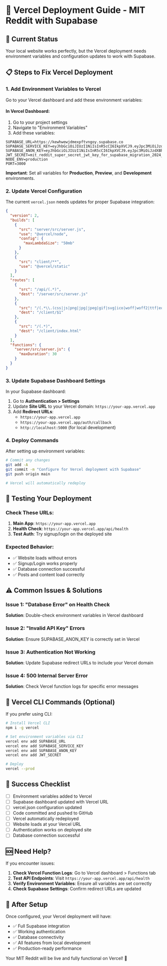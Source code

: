 # 🚀 Vercel Deployment Guide - MIT Reddit with Supabase

## 🎯 Current Status
Your local website works perfectly, but the Vercel deployment needs environment variables and configuration updates to work with Supabase.

## 📋 Steps to Fix Vercel Deployment

### 1. **Add Environment Variables to Vercel**

Go to your Vercel dashboard and add these environment variables:

#### **In Vercel Dashboard:**
1. Go to your project settings
2. Navigate to "Environment Variables"
3. Add these variables:

```env
SUPABASE_URL=https://kewhwewjdmexpftvngoy.supabase.co
SUPABASE_SERVICE_KEY=eyJhbGciOiJIUzI1NiIsInR5cCI6IkpXVCJ9.eyJpc3MiOiJzdXBhYmFzZSIsInJlZiI6Imtld2h3ZXdqZG1leHBmdHZuZ295Iiwicm9sZSI6InNlcnZpY2Vfcm9sZSIsImlhdCI6MTcyNDU2NzQxMSwiZXhwIjoyMDQwMTQzNDExfQ.VXNOZFkD1mJHtRKOVZNMKnj8QfXWzQrGOqh1CdYmfEA
SUPABASE_ANON_KEY=eyJhbGciOiJIUzI1NiIsInR5cCI6IkpXVCJ9.eyJpc3MiOiJzdXBhYmFzZSIsInJlZiI6Imtld2h3ZXdqZG1leHBmdHZuZ295Iiwicm9sZSI6ImFub24iLCJpYXQiOjE3MjQ1Njc0MTEsImV4cCI6MjA0MDE0MzQxMX0.8kVpyXJrPz5aQlKdV0Iy0YdZiWxCxRqGOqh1CdYmfEA
JWT_SECRET=mit_reddit_super_secret_jwt_key_for_supabase_migration_2024_secure
NODE_ENV=production
PORT=3000
```

**Important**: Set all variables for **Production**, **Preview**, and **Development** environments.

### 2. **Update Vercel Configuration**

The current `vercel.json` needs updates for proper Supabase integration:

```json
{
  "version": 2,
  "builds": [
    {
      "src": "server/src/server.js",
      "use": "@vercel/node",
      "config": {
        "maxLambdaSize": "50mb"
      }
    },
    {
      "src": "client/**",
      "use": "@vercel/static"
    }
  ],
  "routes": [
    {
      "src": "/api/(.*)",
      "dest": "/server/src/server.js"
    },
    {
      "src": "/(.*\\.(css|js|png|jpg|jpeg|gif|svg|ico|woff|woff2|ttf|eot))",
      "dest": "/client/$1"
    },
    {
      "src": "/(.*)",
      "dest": "/client/index.html"
    }
  ],
  "functions": {
    "server/src/server.js": {
      "maxDuration": 30
    }
  }
}
```

### 3. **Update Supabase Dashboard Settings**

In your Supabase dashboard:

1. Go to **Authentication > Settings**
2. Update **Site URL** to your Vercel domain: `https://your-app.vercel.app`
3. Add **Redirect URLs**:
   - `https://your-app.vercel.app`
   - `https://your-app.vercel.app/auth/callback`
   - `http://localhost:5000` (for local development)

### 4. **Deploy Commands**

After setting up environment variables:

```bash
# Commit any changes
git add -A
git commit -m "Configure for Vercel deployment with Supabase"
git push origin main

# Vercel will automatically redeploy
```

## 🧪 **Testing Your Deployment**

### **Check These URLs:**
1. **Main App**: `https://your-app.vercel.app`
2. **Health Check**: `https://your-app.vercel.app/api/health`
3. **Test Auth**: Try signup/login on the deployed site

### **Expected Behavior:**
- ✅ Website loads without errors
- ✅ Signup/Login works properly
- ✅ Database connection successful
- ✅ Posts and content load correctly

## ⚠️ **Common Issues & Solutions**

### **Issue 1: "Database Error" on Health Check**
**Solution**: Double-check environment variables in Vercel dashboard

### **Issue 2: "Invalid API Key" Errors**
**Solution**: Ensure SUPABASE_ANON_KEY is correctly set in Vercel

### **Issue 3: Authentication Not Working**
**Solution**: Update Supabase redirect URLs to include your Vercel domain

### **Issue 4: 500 Internal Server Error**
**Solution**: Check Vercel function logs for specific error messages

## 🔧 **Vercel CLI Commands (Optional)**

If you prefer using CLI:

```bash
# Install Vercel CLI
npm i -g vercel

# Set environment variables via CLI
vercel env add SUPABASE_URL
vercel env add SUPABASE_SERVICE_KEY
vercel env add SUPABASE_ANON_KEY
vercel env add JWT_SECRET

# Deploy
vercel --prod
```

## 🎯 **Success Checklist**

- [ ] Environment variables added to Vercel
- [ ] Supabase dashboard updated with Vercel URL
- [ ] vercel.json configuration updated
- [ ] Code committed and pushed to GitHub
- [ ] Vercel automatically redeployed
- [ ] Website loads at your Vercel URL
- [ ] Authentication works on deployed site
- [ ] Database connection successful

## 🆘 **Need Help?**

If you encounter issues:

1. **Check Vercel Function Logs**: Go to Vercel dashboard > Functions tab
2. **Test API Endpoints**: Visit `https://your-app.vercel.app/api/health`
3. **Verify Environment Variables**: Ensure all variables are set correctly
4. **Check Supabase Settings**: Confirm redirect URLs are updated

## 🎉 **After Setup**

Once configured, your Vercel deployment will have:
- ✅ Full Supabase integration
- ✅ Working authentication
- ✅ Database connectivity
- ✅ All features from local development
- ✅ Production-ready performance

Your MIT Reddit will be live and fully functional on Vercel! 🚀
